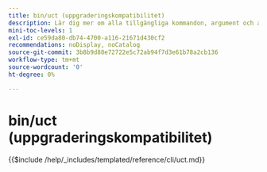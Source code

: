 ```yaml
---
title: bin/uct (uppgraderingskompatibilitet)
description: Lär dig mer om alla tillgängliga kommandon, argument och alternativ för kommandoradsverktyget bin/uct.
mini-toc-levels: 1
exl-id: ce59da80-db74-4700-a116-21671d430cf2
recommendations: noDisplay, noCatalog
source-git-commit: 3b8b9d88e72722e5c72ab94f7d3e61b78a2cb136
workflow-type: tm+mt
source-wordcount: '0'
ht-degree: 0%

---
```


# bin/uct (uppgraderingskompatibilitet)

{{$include /help/_includes/templated/reference/cli/uct.md}}
